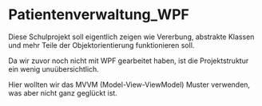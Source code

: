 # Patientenverwaltung_WPF

Diese Schulprojekt soll eigentlich zeigen wie Vererbung, abstrakte Klassen und mehr Teile der Objektorientierung funktionieren soll.

Da wir zuvor noch nicht mit WPF gearbeitet haben, ist die Projektstruktur ein wenig unuübersichtlich.

Hier wollten wir das MVVM (Model-View-ViewModel) Muster verwenden, was aber nicht ganz geglückt ist.



